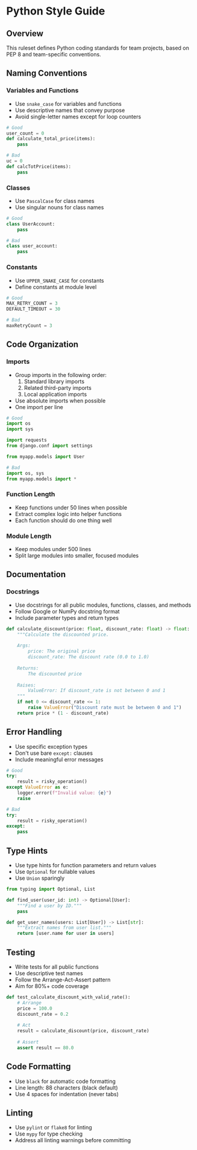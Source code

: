 # Python Style Guide

## Overview

This ruleset defines Python coding standards for team projects, based on PEP 8 and team-specific conventions.

## Naming Conventions

### Variables and Functions

- Use `snake_case` for variables and functions
- Use descriptive names that convey purpose
- Avoid single-letter names except for loop counters

```python
# Good
user_count = 0
def calculate_total_price(items):
    pass

# Bad
uc = 0
def calcTotPrice(items):
    pass
```

### Classes

- Use `PascalCase` for class names
- Use singular nouns for class names

```python
# Good
class UserAccount:
    pass

# Bad
class user_account:
    pass
```

### Constants

- Use `UPPER_SNAKE_CASE` for constants
- Define constants at module level

```python
# Good
MAX_RETRY_COUNT = 3
DEFAULT_TIMEOUT = 30

# Bad
maxRetryCount = 3
```

## Code Organization

### Imports

- Group imports in the following order:
  1. Standard library imports
  2. Related third-party imports
  3. Local application imports
- Use absolute imports when possible
- One import per line

```python
# Good
import os
import sys

import requests
from django.conf import settings

from myapp.models import User

# Bad
import os, sys
from myapp.models import *
```

### Function Length

- Keep functions under 50 lines when possible
- Extract complex logic into helper functions
- Each function should do one thing well

### Module Length

- Keep modules under 500 lines
- Split large modules into smaller, focused modules

## Documentation

### Docstrings

- Use docstrings for all public modules, functions, classes, and methods
- Follow Google or NumPy docstring format
- Include parameter types and return types

```python
def calculate_discount(price: float, discount_rate: float) -> float:
    """Calculate the discounted price.
    
    Args:
        price: The original price
        discount_rate: The discount rate (0.0 to 1.0)
        
    Returns:
        The discounted price
        
    Raises:
        ValueError: If discount_rate is not between 0 and 1
    """
    if not 0 <= discount_rate <= 1:
        raise ValueError("Discount rate must be between 0 and 1")
    return price * (1 - discount_rate)
```

## Error Handling

- Use specific exception types
- Don't use bare `except:` clauses
- Include meaningful error messages

```python
# Good
try:
    result = risky_operation()
except ValueError as e:
    logger.error(f"Invalid value: {e}")
    raise

# Bad
try:
    result = risky_operation()
except:
    pass
```

## Type Hints

- Use type hints for function parameters and return values
- Use `Optional` for nullable values
- Use `Union` sparingly

```python
from typing import Optional, List

def find_user(user_id: int) -> Optional[User]:
    """Find a user by ID."""
    pass

def get_user_names(users: List[User]) -> List[str]:
    """Extract names from user list."""
    return [user.name for user in users]
```

## Testing

- Write tests for all public functions
- Use descriptive test names
- Follow the Arrange-Act-Assert pattern
- Aim for 80%+ code coverage

```python
def test_calculate_discount_with_valid_rate():
    # Arrange
    price = 100.0
    discount_rate = 0.2
    
    # Act
    result = calculate_discount(price, discount_rate)
    
    # Assert
    assert result == 80.0
```

## Code Formatting

- Use `black` for automatic code formatting
- Line length: 88 characters (black default)
- Use 4 spaces for indentation (never tabs)

## Linting

- Use `pylint` or `flake8` for linting
- Use `mypy` for type checking
- Address all linting warnings before committing
